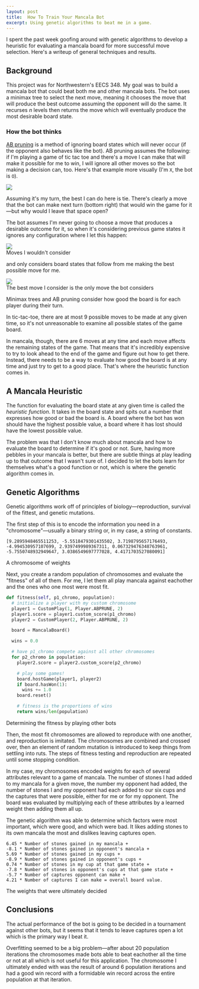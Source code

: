 ```yaml
---
layout: post
title:  How To Train Your Mancala Bot
excerpt: Using genetic algorithms to beat me in a game.
---
```


I spent the past week goofing around with genetic algorithms to develop a heuristic for evaluating a mancala board for more successful move selection.
Here's a writeup of general techniques and results.

## Background

This project was for Northwestern's EECS 348. My goal was to build a mancala bot that could beat both me and other mancala bots.
The bot uses a minimax tree to select the next move, meaning it chooses the move that will produce the best outcome assuming the opponent will do the same. It recurses _n_ levels then returns the move which will eventually produce the most desirable board state.

### How the bot thinks
[AB pruning](https://en.wikipedia.org/wiki/Alpha%E2%80%93beta_pruning) is a method of ignoring board states which will never occur (if the opponent also behaves like the bot).
AB pruning assumes the following: if I'm playing a game of tic tac toe and there's a move I can make that will make it possible for me to win, I will ignore all other moves so the bot making a decision can, too.
Here's that example more visually (I'm `X`, the bot is `O`).

<div class="image-feature">
  <img src="/projects/mancala/board-state.png">
</div>

Assuming it's my turn, the best I can do here is tie. There's clearly a move that the bot can make next turn (bottom right) that would win the game for it—but why would I leave that space open?

The bot assumes I'm never going to choose a move that produces a desirable outcome for it, so when it's considering previous game states it ignores any configuration where I let this happen:

<div class="image-feature">
  <img src="/projects/mancala/bad-moves.png">
  <div class="caption">Moves I wouldn't consider</div>
</div>

and only considers board states that follow from me making the best possible move for me.

<div class="image-feature">
  <img src="/projects/mancala/only-move.png">
  <div class="caption">The best move I consider is the only move the bot considers</div>
</div>

Minimax trees and AB pruning consider how good the board is for each player during their turn.

In tic-tac-toe, there are at most 9 possible moves to be made at any given time, so it's not unreasonable to examine all possible states of the game board.

In mancala, though, there are 6 moves at any time and each move affects the remaining states of the game. That means that it's incredibly expensive to try to look ahead to the end of the game and figure out how to get there. Instead, there needs to be a way to evaluate how good the board is at any time and just try to get to a good place. That's where the heuristic function comes in.

## A Mancala Heuristic

The function for evaluating the board state at any given time is called the _heuristic function_. It takes in the board state and spits out a number that expresses how good or bad the board is. A board where the bot has won should have the highest possible value, a board where it has lost should have the lowest possible value.

The problem was that I don't know much about mancala and how to evaluate the board to determine if it's good or not. Sure, having more pebbles in your mancala is better, but there are subtle things at play leading up to that outcome that I wasn't sure of. I decided to let the bots learn for themselves what's a good function or not, which is where the genetic algorithm comes in.

## Genetic Algorithms

Genetic algorithms work off of principles of biology—reproduction, survival of the fittest, and genetic mutations.

The first step of this is to encode the information you need in a "chromosome"—usually a binary string or, in my case, a string of constants.

```
[9.2895948465511253, -5.5518479301435502, 3.7198795657176493, -4.994530957107699, 2.9397499989367311, 0.067329476348763961, -5.7550748932949647, 3.0386549697777028, 4.4171703527080091]
```
<div class="caption">A chromosome of weights</div>

Next, you create a random population of chromosomes and evaluate the "fitness" of all of them. For me, I let them all play mancala against eachother and the ones who one most were most fit.

```py
def fitness(self, p1_chromo, population):
  # initialize a player with my custom chromosome
  player1 = CustomPlay(1, Player.ABPRUNE, 2)
  player1.score = player1.custom_score(p1_chromo)
  player2 = CustomPlayer(2, Player.ABPRUNE, 2)

  board = MancalaBoard()

  wins = 0.0

  # have p1_chromo compete against all other chromosomes
  for p2_chromo in population:
    player2.score = player2.custom_score(p2_chromo)

    # play some games!
    board.hostGame(player1, player2)
    if board.hasWon(1):
      wins += 1.0
    board.reset()

    # fitness is the proportions of wins
    return wins/len(population)
```

  <div class="caption">Determining the fitness by playing other bots</div>

Then, the most fit chromosomes are allowed to reproduce with one another, and reproduction is imitated. The chromosomes are combined and crossed over, then an element of random mutation is introduced to keep things from settling into ruts. The steps of fitness testing and reproduction are repeated until some stopping condition.

In my case, my chromosomes encoded weights for each of several attributes relevant to a game of mancala. The number of stones I had added to my mancala for a given move, the number my opponent had added, the number of stones I and my opponent had each added to our six cups and the captures that were possible, either for me or for my opponent. The board was evaluated by multiplying each of these attributes by a learned weight then adding them all up.

The genetic algorithm was able to determine which factors were most important, which were good, and which were bad. It likes adding stones to its own mancala the most and dislikes leaving captures open.

```
6.45 * Number of stones gained in my mancala +
-8.1 * Number of stones gained in opponent's mancala +
5.69 * Number of stones gained in my cups +
-8.9 * Number of stones gained in opponent's cups +
0.74 * Number of stones in my cup at that game state +
-7.8 * Number of stones in opponent's cups at that game state +
-5.7 * Number of captures opponent can make +
4.21 * Number of captures I can make = overall board value.
``````

<div class="caption">The weights that were ultimately decided</div>

## Conclusions

The actual performance of the bot is going to be decided in a tournament against other bots, but it seems that it tends to leave captures open a lot which is the primary way I beat it.

Overfitting seemed to be a big problem—after about 20 population iterations the chromosomes made bots able to beat eachother all the time or not at all which is not useful for this application. The chromosome I ultimately ended with was the result of around 6 population iterations and had a good win record with a formidable win record across the entire population at that iteration.
